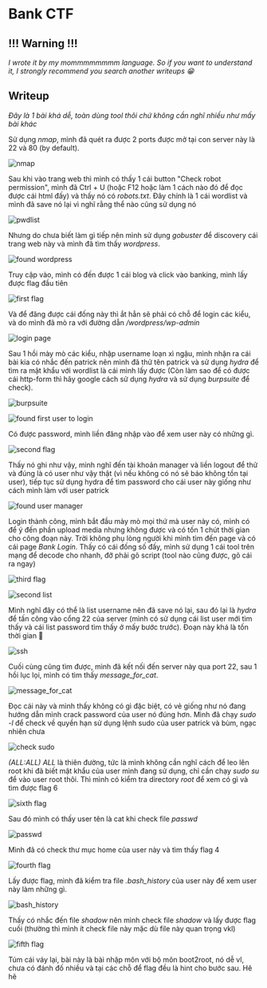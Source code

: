 # **Bank CTF**

## **!!! Warning !!!**

*I wrote it by my mommmmmmmm language. So if you want to understand it, I strongly recommend you search another writeups 😁*

## **Writeup**

*Đây là 1 bài khá dễ, toàn dùng tool thôi chứ không cần nghĩ nhiều như mấy bài khác*

Sử dụng *nmap*, mình đã quét ra được 2 ports được mở tại con server này là 22 và 80 (by default).

![nmap](/tryhackme/bank_ctf/images/nmap.png)

Sau khi vào trang web thì mình có thấy 1 cái button "Check robot permission", mình đã Ctrl + U (hoặc F12 hoặc làm 1 cách nào đó để đọc được cái html đấy) và thấy nó có *robots.txt*. Đây chính là 1 cái wordlist và mình đã save nó lại vì nghĩ rằng thể nào cũng sử dụng nó

![pwdlist](/tryhackme/bank_ctf/images/password_list.png)

Nhưng do chưa biết làm gì tiếp nên mình sử dụng *gobuster* để discovery cái trang web này và mình đã tìm thấy *wordpress*.

![found wordpress](/tryhackme/bank_ctf/images/found_wordpress.png)

Truy cập vào, mình có đến được 1 cái blog và click vào banking, mình lấy được flag đầu tiên

![first flag](/tryhackme/bank_ctf/images/first_flag.png)

Và để đăng được cái đống này thì ắt hẳn sẽ phải có chỗ để login các kiểu, và do mình đã mò ra với đường dẫn */wordpress/wp-admin*

![login page](/tryhackme/bank_ctf/images/login_page.png)

Sau 1 hồi mày mò các kiểu, nhập username loạn xì ngậu, mình nhận ra cái bài kia có nhắc đến patrick nên mình đã thử tên patrick và sử dụng *hydra* để tìm ra mật khẩu với wordlist là cái mình lấy được (Còn làm sao để có được cái http-form thì hãy google cách sử dụng *hydra* và sử dụng *burpsuite* để check).

![burpsuite](/tryhackme/bank_ctf/images/burpsuite.png)

![found first user to login](/tryhackme/bank_ctf/images/found_first_user_to_login.png)

Có được password, mình liền đăng nhập vào để xem user này có những gì.

![second flag](/tryhackme/bank_ctf/images/second_flag.png)

Thấy nó ghi như vậy, mình nghĩ đến tài khoản manager và liền logout để thử và đúng là có user như vậy thật (vì nếu không có nó sẽ báo không tồn tại user), tiếp tục sử dụng hydra để tìm password cho cái user này giống như cách mình làm với user patrick

![found user manager](/tryhackme/bank_ctf/images/found_user_manager_to_login_wordpress.png)

Login thành công, mình bắt đầu mày mò mọi thứ mà user này có, mình có để ý đến phần upload media nhưng không được và có tốn 1 chút thời gian cho công đoạn này. Trời không phụ lòng người khi mình tìm đến page và có cái page *Bank Login*. Thấy có cái đống số đấy, mình sử dụng 1 cái tool trên mạng để decode cho nhanh, đỡ phải gõ script (tool nào cũng được, gõ cái ra ngay)

![third flag](/tryhackme/bank_ctf/images/third_flag.png)

![second list](/tryhackme/bank_ctf/images/second_list.png)

Mình nghĩ đây có thể là list username nên đã save nó lại, sau đó lại là *hydra* để tấn công vào cổng 22 của server (mình có sử dụng cái list user mới tìm thấy và cái list password tìm thấy ở mấy bước trước). Đoạn này khá là tốn thời gian 🤡

![ssh](/tryhackme/bank_ctf/images/ssh.png)

Cuối cùng cũng tìm được, mình đã kết nối đến server này qua port 22, sau 1 hồi lục lọi, mình có tìm thấy *message_for_cat*.

![message_for_cat](/tryhackme/bank_ctf/images/message_for_cat.png)

Đọc cái này và mình thấy không có gì đặc biệt, có vẻ giống như nó đang hướng dẫn mình crack password của user nó đúng hơn. Mình đã chạy *sudo -l* để check về quyền hạn sử dụng lệnh sudo của user patrick và bùm, ngạc nhiên chưa

![check sudo](/tryhackme/bank_ctf/images/check_sudo.png)

*(ALL:ALL) ALL* là thiên đường, tức là mình không cần nghĩ cách để leo lên root khi đã biết mật khẩu của user mình đang sử dụng, chỉ cần chạy *sudo su* để vào user root thôi. Thì mình có kiểm tra directory *root* để xem có gì và tìm được flag 6

![sixth flag](/tryhackme/bank_ctf/images/sixth_flag.png)

Sau đó mình có thấy user tên là cat khi check file *passwd*

![passwd](/tryhackme/bank_ctf/images/passwd.png)

Mình đã có check thư mục home của user này và tìm thấy flag 4

![fourth flag](/tryhackme/bank_ctf/images/fourth_flag.png)

Lấy được flag, mình đã kiểm tra file *.bash_history* của user này để xem user này làm những gì. 

![bash_history](/tryhackme/bank_ctf/images/bash_history.png)

Thấy có nhắc đến file *shadow* nên mình check file *shadow* và lấy được flag cuối (thường thì mình ít check file này mặc dù file này quan trọng vkl)

![fifth flag](/tryhackme/bank_ctf/images/fifth_flag.png)

Túm cái váy lại, bài này là bài nhập môn với bộ môn boot2root, nó dễ vl, chưa có đánh đố nhiều và tại các chỗ để flag đều là hint cho bước sau. Hê hê